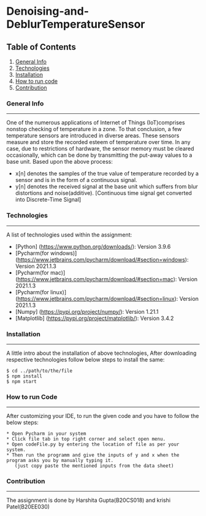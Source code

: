# Denoising-and-DeblurTemperatureSensor

## Table of Contents
1. [General Info](#general-info)
2. [Technologies](#technologies)
3. [Installation](#installation)
4. [How to run code](#how-to-run-code)
5. [Contribution](#contribution)

### General Info
***
One of the numerous applications of Internet of Things (IoT)comprises nonstop checking of temperature in a zone.
To that conclusion, a few temperature sensors are introduced in diverse areas. These sensors measure and store the 
recorded esteem of temperature over time. In any case, due to restrictions of hardware, the sensor memory must be 
cleared occasionally, which can be done by transmitting the put-away values to a base unit.
Based upon the above process:
* x[n] denotes the samples of the true value of temperature recorded by a sensor and is in the form of a continuous signal.
* y[n] denotes the received signal at the base unit which suffers from blur distortions and noise(additive).
    [Continuous time signal get converted into Discrete-Time Signal]

### Technologies
***
A list of technologies used within the assignment:
* [Python] (https://www.python.org/downloads/): Version 3.9.6
* [Pycharm(for windows)] (https://www.jetbrains.com/pycharm/download/#section=windows): Version 2021.1.3
* [Pycharm(for mac)] (https://www.jetbrains.com/pycharm/download/#section=mac): Version 2021.1.3
* [Pycharm(for linux)] (https://www.jetbrains.com/pycharm/download/#section=linux): Version 2021.1.3
* [Numpy] (https://pypi.org/project/numpy/): Version 1.21.1
* [Matplotlib] (https://pypi.org/project/matplotlib/): Version 3.4.2

### Installation
***
A little intro about the installation of above technologies,
After downloading respective technologies follow below steps to install the same:
```
$ cd ../path/to/the/file
$ npm install
$ npm start
```
### How to run Code
***
After customizing your IDE, to run the given code and you have to follow the below steps:
```
* Open Pycharm in your system
* Click file tab in top right corner and select open menu.
* Open codeFile.py by entering the location of file as per your system.
* Then run the programm and give the inputs of y and x when the program asks you by manually typing it. 
   (just copy paste the mentioned inputs from the data sheet)
```

### Contribution
***
The assignment is done by Harshita Gupta(B20CS018) and krishi Patel(B20EE030)
